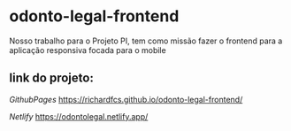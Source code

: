# odonto-legal-frontend

Nosso trabalho para o Projeto PI, tem como missão fazer o frontend para a aplicação responsiva focada para o mobile

## link do projeto:

*GithubPages* https://richardfcs.github.io/odonto-legal-frontend/

*Netlify* https://odontolegal.netlify.app/
